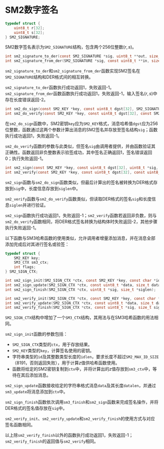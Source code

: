 # SM2数字签名

```c
typedef struct {
	uint8_t r[32];
	uint8_t s[32];
} SM2_SIGNATURE;
```

SM2数字签名表示为`SM2_SIGNATURE`结构，包含两个256位整数$(r,s)$。

```c
int sm2_signature_to_der(const SM2_SIGNATURE *sig, uint8_t **out, size_t *outlen);
int sm2_signature_from_der(SM2_SIGNATURE *sig, const uint8_t **in, size_t *inlen);
```

`sm2_signature_to_der`和`sm2_signature_from_der`函数实现SM2签名在`SM2_SIGNATURE`结构和DER格式间的相互转换。

`sm2_signature_to_der`函数执行成功返回1，失败返回-1。`sm2_signature_from_der`函数函数执行成功返回1，失败返回-1，输入签名$(r,s)$中存在长度错误返回-2。

```c
int sm2_do_sign(const SM2_KEY *key, const uint8_t dgst[32], SM2_SIGNATURE *sig);
int sm2_do_verify(const SM2_KEY *key, const uint8_t dgst[32], const SM2_SIGNATURE *sig);
```

在`sm2_do_sign`函数中，SM2密钥`key`应为`SM2_KEY`格式，消息哈希值`dgst`应为256位整数，函数通过这两个参数计算出消息的SM2签名并存放至签名结构`sig`；函数执行成功返回1，失败返回-1。

`sm2_do_verify`函数的参数与此类似，但签名`sig`由调用者提供，并由函数验证其正确性。函数返回非负整数表示验签成功，其中签名正确返回1，签名错误返回0；执行失败返回-1。

```c
int sm2_sign(const SM2_KEY *key, const uint8_t dgst[32], uint8_t *sig, size_t *siglen);
int sm2_verify(const SM2_KEY *key, const uint8_t dgst[32], const uint8_t *sig, size_t siglen);
```

`sm2_sign`函数与`sm2_do_sign`函数类似，但最后计算出的签名被转换为DER格式存放到`sig`中，长度信息存放到`siglen`中。

`sm2_verify`函数与`sm2_do_verify`函数类似，但读取DER格式的签名`sig`和长度信息`siglen`并进行验证。

`sm2_sign`函数执行成功返回1，失败返回-1；`sm2_verify`函数若返回非负数，则与`sm2_do_verify`函数相同，将DER格式签名转换为结构体时失败返回-2，其他步骤执行失败返回-1。

以下函数与SM3哈希函数的使用类似，允许调用者增量添加消息，并在消息全部添加完成后对其进行签名或验签：

```c
typedef struct {
	SM2_KEY key;
	SM3_CTX sm3_ctx;
	int flags;
} SM2_SIGN_CTX;

int sm2_sign_init(SM2_SIGN_CTX *ctx, const SM2_KEY *key, const char *id, size_t idlen);
int sm2_sign_update(SM2_SIGN_CTX *ctx, const uint8_t *data, size_t datalen);
int sm2_sign_finish(SM2_SIGN_CTX *ctx, uint8_t *sig, size_t *siglen);

int sm2_verify_init(SM2_SIGN_CTX *ctx, const SM2_KEY *key, const char *id, size_t idlen);
int sm2_verify_update(SM2_SIGN_CTX *ctx, const uint8_t *data, size_t datalen);
int sm2_verify_finish(SM2_SIGN_CTX *ctx, const uint8_t *sig, size_t siglen);
```

`SM2_SIGN_CTX`结构中增加了一个`SM3_CTX`结构，其用法与在SM3哈希函数的用法相同。

`sm2_sign_init`函数的参数包括：

- `SM2_SIGN_CTX`类型的`ctx`，用于存放结果。
- `SM2_KEY`类型的`key`，计算签名使用的密钥。
- 字符串类型的`id`及其整数类型长度的`idlen`，要求长度不超过`SM2_MAX_ID_SIZE`（8191，否则返回失败），用于计算$z$值供哈希函数使用。
- 函数将给定的SM2密钥复制到`ctx`中，并将计算出的$z$值存放到`sm3_ctx`中，等待在其后添加消息。

`sm2_sign_update`函数接收给定的字符串格式消息`data`及其长度`datalen`，并通过`sm3_update`将消息添加到`ctx`中。

`sm2_sign_finish`函数依次调用`sm3_finish`和`sm2_sign`函数来完成签名操作，并将DER格式的签名值存放在`sig`中。

`sm2_verify_init`、`sm2_verify_update`和`sm2_verify_finish`的使用方式与对应签名函数相同。

以上除`sm2_verify_finish`以外的函数执行成功返回1，失败返回-1；`sm2_verify_finish`的返回值与`sm2_verify`相同。
